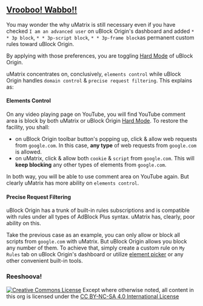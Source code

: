 ## [Vrooboo! Wabbo!!](https://umatrix-rules.github.io/#ovagarava---toc)

You may wonder the why uMatrix is still necessary even if you have checked `I am an advanced user` on uBlock Origin's dashboard and added `* * 3p block`, `* * 3p-script block`, `* * 3p-frame block`as permanent custom rules toward uBlock Origin.

By applying with those preferences, you are toggling [Hard Mode](https://github.com/gorhill/uBlock/wiki/Blocking-mode:-hard-mode) of uBlock Origin.

uMatrix concentrates on, conclusively, `elements control` while uBlock Origin handles `domain control` & `precise request filtering`. This explains as:

#### Elements Control

On any video playing page on YouTube, you will find YouTube comment area is block by both uMatrix or uBlock Origin [Hard Mode](https://github.com/gorhill/uBlock/wiki/Blocking-mode:-hard-mode). To restore the facility, you shall:

- on uBlock Origin toolbar button's popping up, click & allow web requests from `google.com`. In this case, **any type** of web requests from `google.com` is allowed.
- on uMatrix, click & allow both `cookie` & `script` from `google.com`. This will **keep blocking** any other types of elements from `google.com`.

In both way, you will be able to use comment area on YouTube again. But clearly uMatrix has more ability on `elements control`.

#### Precise Request Filtering

uBlock Origin has a trunk of built-in rules subscriptions and is compatible with rules under all types of AdBlock Plus syntax. uMatrix has, clearly, poor ability on this.

Take the previous case as an example, you can only allow or block all scripts from `google.com` with uMatrix. But uBlock Origin allows you block any number of them. To achieve that, simply create a custom rule on `My Rules` tab on uBlock Origin's dashboard or utilize [element picker](https://github.com/gorhill/uBlock/wiki/Element-picker) or any other convenient built-in tools.

### Reeshoova!

<a rel="license" href="http://creativecommons.org/licenses/by-nc-sa/4.0/"><img alt="Creative Commons License" style="border-width:0" src="https://i.creativecommons.org/l/by-nc-sa/4.0/88x31.png" /></a>
Except where otherwise noted, all content in this org is licensed under the <a rel="license" href="http://creativecommons.org/licenses/by-nc-sa/4.0/">CC BY-NC-SA 4.0 International License</a>
